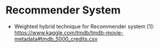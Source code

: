 # Recommender System
- Weighted hybrid technique for Recommender system
[1]: https://www.kaggle.com/tmdb/tmdb-movie-metadata#tmdb_5000_credits.csv
